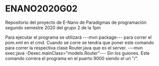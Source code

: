 # ENANO2020G02
Repositorio del proyecto de E-Nano de Paradigmas de programación segundo semestre 2020 del grupo 2 de la 1pm

Para ejecutar el programa se utilizará ---mvn package--- para correr el pom.xml en el cmd.
Cuando se corre se tendra que poner este comando para correr la respectiva clase Router.java que es el server.
 ---mvn exec:java -Dexec.mainClass="modelo.Router"---
 Sin los guiones.
 Este comando correra el programa en el puerto 9000 siendo el uri "/".